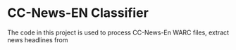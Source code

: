 # CC-News-EN Classifier

The code in this project is used to process CC-News-En WARC files, extract news headlines from <title> HTML tag, clean the data, and use a Deep Learning classifier to categorize the headlines into 8 categories.  This classifier uses labeled training examples from the Google News Archive dataset. 
